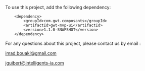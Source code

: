 
To use this project, add the following dependency:
		
		<dependency>
			<groupId>com.gwt.composants</groupId>
			<artifactId>gwt-mvp-ui</artifactId>
			<version>1.1.0-SNAPSHOT</version>
		</dependency>


For any questions about this project, please contact us by email :

imad.bouakl@gmail.com

jguibert@intelligents-ia.com
